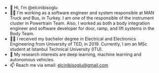 - 👋 Hi, I’m @elcinibisoglu
- 👩‍💻 I'm working as a software engineer and system responsible at MAN Truck and Bus, in Turkey.
     I am one of the responsible of the instrument cluster in Powertrain Team. Also, I worked as both a body integration engineer and software developer for door, ramp, and lift systems in the Body Team. 
- 👩‍🎓 I received my bachelor degree in Electrical and Electronics Engineering from University of TED, in 2019. 
     Currently, I am an MSc student at Istanbul Technical University (ITU). 
- 👀 My research interests are deep learning, machine learning and autonomous vehicles.
- 📫 Reach me via email:
     elcinibisoglu@gmail.com

<!---
elcinibisoglu/elcinibisoglu is a ✨ special ✨ repository because its `README.md` (this file) appears on your GitHub profile.
You can click the Preview link to take a look at your changes.
--->
